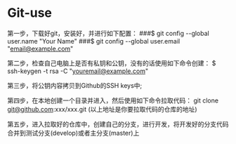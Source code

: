 # Git-use

第一步，下载好git，安装好，并进行如下配置：
	###$ git config --global user.name "Your Name"
	###$ git config --global user.email "email@example.com"
		
第二步，检查自己电脑上是否有私钥和公钥，没有的话使用如下命令创建：
	$ ssh-keygen -t rsa -C "youremail@example.com"
		
第三步，将公钥内容拷贝到Github的SSH keys中;

第四步，在本地创建一个目录并进入，然后使用如下命令拉取代码：
	git clone git@github.com:xxx/xxx.git
	(以上地址是你要拉取代码的仓库的地址)
		
第五步，进入拉取好的仓库中，创建自己的分支，进行开发，将开发好的分支代码合并到测试分支(develop)或者主分支(master)上
